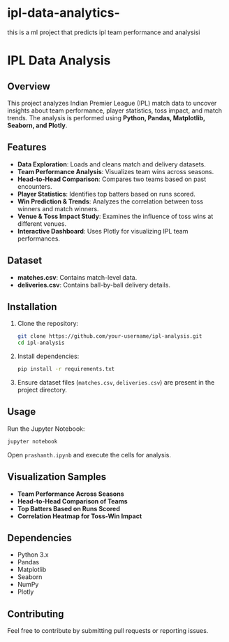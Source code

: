 # ipl-data-analytics-
this is a ml project that predicts ipl team performance and analysisi 


# IPL Data Analysis

## Overview
This project analyzes Indian Premier League (IPL) match data to uncover insights about team performance, player statistics, toss impact, and match trends. The analysis is performed using **Python, Pandas, Matplotlib, Seaborn, and Plotly**.

## Features
- **Data Exploration**: Loads and cleans match and delivery datasets.
- **Team Performance Analysis**: Visualizes team wins across seasons.
- **Head-to-Head Comparison**: Compares two teams based on past encounters.
- **Player Statistics**: Identifies top batters based on runs scored.
- **Win Prediction & Trends**: Analyzes the correlation between toss winners and match winners.
- **Venue & Toss Impact Study**: Examines the influence of toss wins at different venues.
- **Interactive Dashboard**: Uses Plotly for visualizing IPL team performances.

## Dataset
- **matches.csv**: Contains match-level data.
- **deliveries.csv**: Contains ball-by-ball delivery details.

## Installation
1. Clone the repository:
   ```bash
   git clone https://github.com/your-username/ipl-analysis.git
   cd ipl-analysis
   ```
2. Install dependencies:
   ```bash
   pip install -r requirements.txt
   ```
3. Ensure dataset files (`matches.csv`, `deliveries.csv`) are present in the project directory.

## Usage
Run the Jupyter Notebook:
```bash
jupyter notebook
```
Open `prashanth.ipynb` and execute the cells for analysis.

## Visualization Samples
- **Team Performance Across Seasons**
- **Head-to-Head Comparison of Teams**
- **Top Batters Based on Runs Scored**
- **Correlation Heatmap for Toss-Win Impact**

## Dependencies
- Python 3.x
- Pandas
- Matplotlib
- Seaborn
- NumPy
- Plotly

## Contributing
Feel free to contribute by submitting pull requests or reporting issues.



